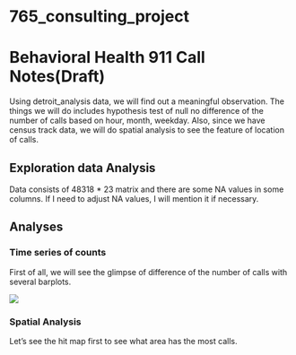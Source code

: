 765_consulting_project
================

# Behavioral Health 911 Call Notes(Draft)

Using detroit_analysis data, we will find out a meaningful observation.
The things we will do includes hypothesis test of null no difference of
the number of calls based on hour, month, weekday. Also, since we have
census track data, we will do spatial analysis to see the feature of
location of calls.

## Exploration data Analysis

Data consists of 48318 \* 23 matrix and there are some NA values in some
columns. If I need to adjust NA values, I will mention it if necessary.

## Analyses

### Time series of counts

First of all, we will see the glimpse of difference of the number of
calls with several barplots.

<img src="{{https://github.com/Statsergeant/STOR_765}}{{https://github.com/Statsergeant/STOR_765/tree/main/image/number_hourly_monthly_weekly.png">

### Spatial Analysis

Let’s see the hit map first to see what area has the most calls.

